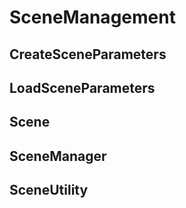 # SceneManagement

## CreateSceneParameters

## LoadSceneParameters

## Scene

## SceneManager

## SceneUtility
